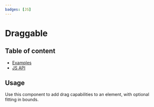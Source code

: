 ```yaml
---
badges: [JS]
---
```


# Draggable <Badges :texts="$frontmatter.badges" />

## Table of content

- [Examples](./examples.md)
- [JS API](./js-api.md)

## Usage

Use this component to add drag capabilities to an element, with optional fitting in bounds.

<PreviewPlayground
  :html="() => import('./stories/app.twig')"
  :script="() => import('./stories/app.js?raw')"
  />
